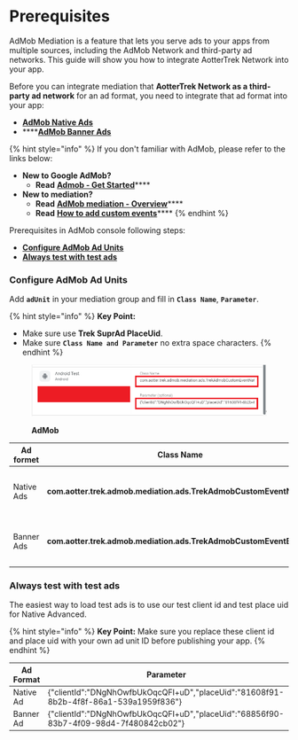 # Prerequisites

AdMob Mediation is a feature that lets you serve ads to your apps from multiple sources, including the AdMob Network and third-party ad networks. This guide will show you how to integrate AotterTrek Network into your app.

Before you can integrate mediation that **AotterTrek Network as a third-party ad network** for an ad format, you need to integrate that ad format into your app:

* ****[**AdMob Native Ads**](https://developers.google.com/admob/android/native/start)****
* ****[**AdMob Banner Ads**](https://developers.google.com/admob/android/banner)

{% hint style="info" %}
If you don't familiar with AdMob, please refer to the links below:

* **New to Google AdMob?**&#x20;
  * **Read** [**Admob - Get Started**](https://developers.google.com/admob/android/quick-start)****
* **New to mediation?**&#x20;
  * **Read** [**AdMob mediation - Overview**](https://developers.google.com/admob/android/mediate)****
  * **Read** [**How to add custom events**](https://support.google.com/admob/answer/3083407?hl=zh-Hant\&ref\_topic=7383089)****
{% endhint %}

Prerequisites in AdMob console following steps:

* ****[**Configure AdMob Ad Units**](prerequisites.md#configure-admob-ad-units)****
* ****[**Always test with test ads**](prerequisites.md#always-test-with-test-ads)****

### Configure AdMob Ad Units

Add **`adUnit`** in your mediation group and fill in **`Class Name`**, **`Parameter`**.

{% hint style="info" %}
**Key Point:**&#x20;

* Make sure use **Trek SuprAd  PlaceUid**.
* Make sure **`Class Name and Parameter`** no extra space characters.
{% endhint %}

<figure><img src="../../../.gitbook/assets/admob.png" alt=""><figcaption><p><strong>AdMob</strong></p></figcaption></figure>

<table data-card-size="large" data-view="cards"><thead><tr><th>Ad formet</th><th>Class Name</th><th>Parameter</th><th data-type="select"></th></tr></thead><tbody><tr><td>Native Ads</td><td><strong>com.aotter.trek.admob.mediation.ads.TrekAdmobCustomEventNative</strong></td><td>{"clientId":"<strong>[Trek client id]</strong>","placeUid":"<strong>[Trek SuprAd PlaceUid]</strong>"}</td><td></td></tr><tr><td>Banner Ads</td><td><strong>com.aotter.trek.admob.mediation.ads.TrekAdmobCustomEventBanner</strong></td><td>{"clientId":"<strong>[Trek client id]</strong>","placeUid":"<strong>[Trek Banner Ad PlaceUid]</strong>"}</td><td></td></tr></tbody></table>

### **Always test with test ads**

The easiest way to load test ads is to use our test client id and test place uid for Native Advanced.

{% hint style="info" %}
**Key Point:** Make sure you replace these client id and place uid with your own ad unit ID before publishing your app.
{% endhint %}

| Ad Format | Parameter                                                                             |
| --------- | ------------------------------------------------------------------------------------- |
| Native Ad | {"clientId":"DNgNhOwfbUkOqcQFI+uD","placeUid":"81608f91-8b2b-4f8f-86a1-539a1959f836"} |
| Banner Ad | {"clientId":"DNgNhOwfbUkOqcQFI+uD","placeUid":"68856f90-83b7-4f09-98d4-7f480842cb02"} |
